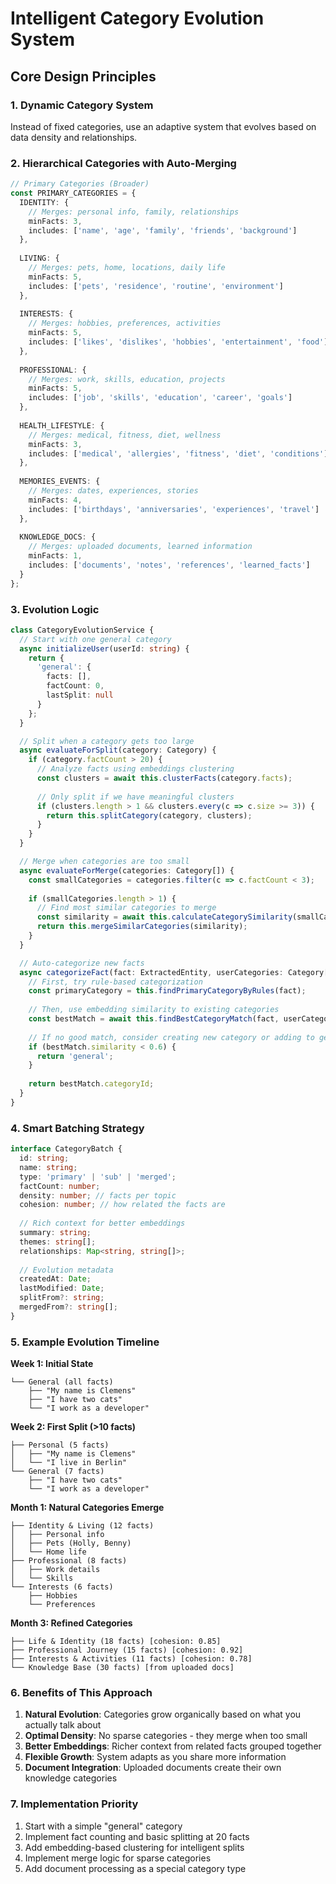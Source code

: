 # Intelligent Category Evolution System

## Core Design Principles

### 1. Dynamic Category System
Instead of fixed categories, use an adaptive system that evolves based on data density and relationships.

### 2. Hierarchical Categories with Auto-Merging

```typescript
// Primary Categories (Broader)
const PRIMARY_CATEGORIES = {
  IDENTITY: {
    // Merges: personal info, family, relationships
    minFacts: 3,
    includes: ['name', 'age', 'family', 'friends', 'background']
  },
  
  LIVING: {
    // Merges: pets, home, locations, daily life
    minFacts: 5,
    includes: ['pets', 'residence', 'routine', 'environment']
  },
  
  INTERESTS: {
    // Merges: hobbies, preferences, activities
    minFacts: 5,
    includes: ['likes', 'dislikes', 'hobbies', 'entertainment', 'food']
  },
  
  PROFESSIONAL: {
    // Merges: work, skills, education, projects
    minFacts: 5,
    includes: ['job', 'skills', 'education', 'career', 'goals']
  },
  
  HEALTH_LIFESTYLE: {
    // Merges: medical, fitness, diet, wellness
    minFacts: 3,
    includes: ['medical', 'allergies', 'fitness', 'diet', 'conditions']
  },
  
  MEMORIES_EVENTS: {
    // Merges: dates, experiences, stories
    minFacts: 4,
    includes: ['birthdays', 'anniversaries', 'experiences', 'travel']
  },
  
  KNOWLEDGE_DOCS: {
    // Merges: uploaded documents, learned information
    minFacts: 1,
    includes: ['documents', 'notes', 'references', 'learned_facts']
  }
};
```

### 3. Evolution Logic

```typescript
class CategoryEvolutionService {
  // Start with one general category
  async initializeUser(userId: string) {
    return {
      'general': {
        facts: [],
        factCount: 0,
        lastSplit: null
      }
    };
  }

  // Split when a category gets too large
  async evaluateForSplit(category: Category) {
    if (category.factCount > 20) {
      // Analyze facts using embeddings clustering
      const clusters = await this.clusterFacts(category.facts);
      
      // Only split if we have meaningful clusters
      if (clusters.length > 1 && clusters.every(c => c.size >= 3)) {
        return this.splitCategory(category, clusters);
      }
    }
  }

  // Merge when categories are too small
  async evaluateForMerge(categories: Category[]) {
    const smallCategories = categories.filter(c => c.factCount < 3);
    
    if (smallCategories.length > 1) {
      // Find most similar categories to merge
      const similarity = await this.calculateCategorySimilarity(smallCategories);
      return this.mergeSimilarCategories(similarity);
    }
  }

  // Auto-categorize new facts
  async categorizeFact(fact: ExtractedEntity, userCategories: Category[]) {
    // First, try rule-based categorization
    const primaryCategory = this.findPrimaryCategoryByRules(fact);
    
    // Then, use embedding similarity to existing categories
    const bestMatch = await this.findBestCategoryMatch(fact, userCategories);
    
    // If no good match, consider creating new category or adding to general
    if (bestMatch.similarity < 0.6) {
      return 'general';
    }
    
    return bestMatch.categoryId;
  }
}
```

### 4. Smart Batching Strategy

```typescript
interface CategoryBatch {
  id: string;
  name: string;
  type: 'primary' | 'sub' | 'merged';
  factCount: number;
  density: number; // facts per topic
  cohesion: number; // how related the facts are
  
  // Rich context for better embeddings
  summary: string;
  themes: string[];
  relationships: Map<string, string[]>;
  
  // Evolution metadata
  createdAt: Date;
  lastModified: Date;
  splitFrom?: string;
  mergedFrom?: string[];
}
```

### 5. Example Evolution Timeline

**Week 1: Initial State**
```
└── General (all facts)
    ├── "My name is Clemens"
    ├── "I have two cats"
    └── "I work as a developer"
```

**Week 2: First Split (>10 facts)**
```
├── Personal (5 facts)
│   ├── "My name is Clemens"
│   └── "I live in Berlin"
└── General (7 facts)
    ├── "I have two cats"
    └── "I work as a developer"
```

**Month 1: Natural Categories Emerge**
```
├── Identity & Living (12 facts)
│   ├── Personal info
│   ├── Pets (Holly, Benny)
│   └── Home life
├── Professional (8 facts)
│   ├── Work details
│   └── Skills
└── Interests (6 facts)
    ├── Hobbies
    └── Preferences
```

**Month 3: Refined Categories**
```
├── Life & Identity (18 facts) [cohesion: 0.85]
├── Professional Journey (15 facts) [cohesion: 0.92]
├── Interests & Activities (11 facts) [cohesion: 0.78]
└── Knowledge Base (30 facts) [from uploaded docs]
```

### 6. Benefits of This Approach

1. **Natural Evolution**: Categories grow organically based on what you actually talk about
2. **Optimal Density**: No sparse categories - they merge when too small
3. **Better Embeddings**: Richer context from related facts grouped together
4. **Flexible Growth**: System adapts as you share more information
5. **Document Integration**: Uploaded documents create their own knowledge categories

### 7. Implementation Priority

1. Start with a simple "general" category
2. Implement fact counting and basic splitting at 20 facts
3. Add embedding-based clustering for intelligent splits
4. Implement merge logic for sparse categories
5. Add document processing as a special category type